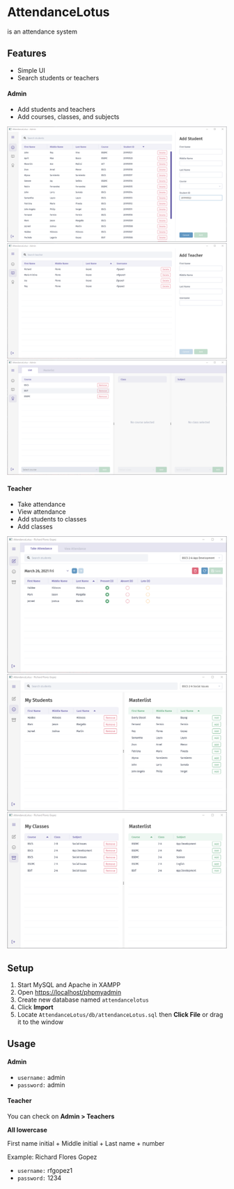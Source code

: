 # AttendanceLotus
is an attendance system
## Features
- Simple UI
- Search students or teachers
#### Admin
- Add students and teachers
- Add courses, classes, and subjects

![Admin user - Students](readme-assets/admin/admin_students.png)
![Admin user - Teachers](readme-assets/admin/admin_teachers.png)
![Admin user - Curriculums](readme-assets/admin/admin_curriculums.png)

#### Teacher
- Take attendance
- View attendance
- Add students to classes
- Add classes

![Teacher user - Attendance](readme-assets/teacher/teacher_attendance.png)
![Teacher user - Students](readme-assets/teacher/teacher_students.png)
![Teacher user - Classes](readme-assets/teacher/teacher_classes.png)
## Setup
1. Start MySQL and Apache in XAMPP
2. Open <https://localhost/phpmyadmin>
3. Create new database named `attendancelotus`
4. Click **Import**
5. Locate `AttendanceLotus/db/attendanceLotus.sql` then **Click File** or drag it to the window 
## Usage
#### Admin
- `username:` admin
- `password:` admin
#### Teacher
You can check on **Admin > Teachers**

**All lowercase**

First name initial + Middle initial + Last name + number

Example: Richard Flores Gopez
- `username:` rfgopez1
- `password:` 1234
